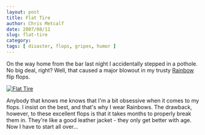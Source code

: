 ```yaml
---
layout: post
title: Flat Tire
author: Chris Metcalf
date: 2007/08/11
slug: flat-tire
category: 
tags: [ disaster, flops, gripes, humor ]
---
```


On the way home from the bar last night I accidentally stepped in a pothole. No big deal, right? Well, that caused a major blowout in my trusty [Rainbow](http://en.wikipedia.org/wiki/Rainbow_Sandals) flip flops.

[![Flat Tire](http://farm2.static.flickr.com/1001/1089673055_71ce19e0a9.jpg?v=0)](http://www.flickr.com/photos/chrismetcalf/1089673055/)

Anybody that knows me knows that I'm a bit obsessive when it comes to my flops. I insist on the best, and that's why I wear Rainbows. The drawback, however, to these excellent flops is that it takes months to properly break them in. They're like a good leather jacket - they only get better with age. Now I have to start all over...
